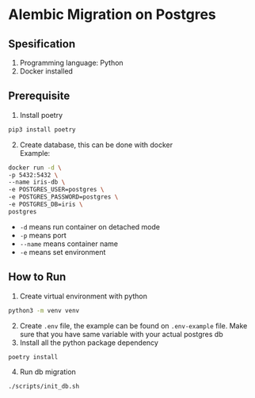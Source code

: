 # Alembic Migration on Postgres

## Spesification
1. Programming language: Python
2. Docker installed


## Prerequisite
1. Install poetry
```bash
pip3 install poetry
```
2. Create database, this can be done with docker </br>
Example: 
```bash
docker run -d \
-p 5432:5432 \
--name iris-db \
-e POSTGRES_USER=postgres \
-e POSTGRES_PASSWORD=postgres \
-e POSTGRES_DB=iris \
postgres
```

* `-d` means run container on detached mode
* `-p` means port
* `--name` means container name
* `-e` means set environment

## How to Run
1. Create virtual environment with python
```bash
python3 -m venv venv
```
2. Create `.env` file, the example can be found on `.env-example` file. Make sure that you have same variable with your actual postgres db 
3. Install all the python package dependency
```bash
poetry install
```
4. Run db migration
```bash
./scripts/init_db.sh
```